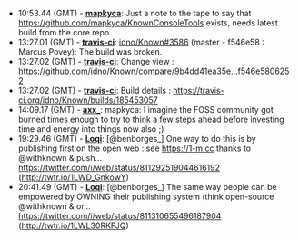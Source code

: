 * <a id="10:53.44">10:53.44 (GMT)</a> - __[mapkyca](https://github.com/mapkyca)__: Just a note to the tape to say that https://github.com/mapkyca/KnownConsoleTools exists, needs latest build from the core repo
* <a id="13:27.01">13:27.01 (GMT)</a> - __[travis-ci](https://github.com/travis-ci)__: <a href="https://github.com/idno/Known/issues/3586">idno/Known#3586</a> (master - f546e58 : Marcus Povey): The build was broken.
* <a id="13:27.02">13:27.02 (GMT)</a> - __[travis-ci](https://github.com/travis-ci)__: Change view : https://github.com/idno/Known/compare/9b4dd41ea35e...f546e5806252
* <a id="13:27.02">13:27.02 (GMT)</a> - __[travis-ci](https://github.com/travis-ci)__: Build details : https://travis-ci.org/idno/Known/builds/185453057
* <a id="14:09.17">14:09.17 (GMT)</a> - __[axx_](https://github.com/axx_)__: mapkyca: I imagine the FOSS community got burned times enough to try to think a few steps ahead before investing time and energy into things now also ;)
* <a id="19:29.46">19:29.46 (GMT)</a> - __[Loqi](https://github.com/Loqi)__: [@benborges_] One way to do this is by publishing first on the open web : see https://1-m.cc thanks to @withknown & push… https://twitter.com/i/web/status/811292519044616192 (http://twtr.io/1LWD_GnkowY)
* <a id="20:41.49">20:41.49 (GMT)</a> - __[Loqi](https://github.com/Loqi)__: [@benborges_] The same way people can be empowered by OWNING their publishing system (think open-source @withknown & or… https://twitter.com/i/web/status/811310655496187904 (http://twtr.io/1LWL30RKPJQ)
